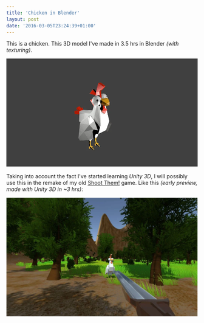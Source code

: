 ```yaml
---
title: 'Chicken in Blender'
layout: post
date: '2016-03-05T23:24:39+01:00'
---
```


This is a chicken. This 3D model I've made in 3.5 hrs in Blender *(with texturing)*.

<div class="text-center">
    <img src="/images/shootthem/chicken_render1-compressed.webp" loading="lazy" alt="" class="img-responsive">
</div>

<div class="vspace"></div>

Taking into account the fact I've started learning *Unity 3D*, I will possibly use this
in the remake of my old <a href="{% post_url tumblr/2015-04-06-shootthem %}">Shoot Them!</a> game.
Like this *(early preview, made with Unity 3D in ~3 hrs)*:

<div class="text-center">
    <img src="/images/shootthem/ShootThem1.2-screen1-compressed.webp" loading="lazy" alt="" class="img-responsive">
</div>
